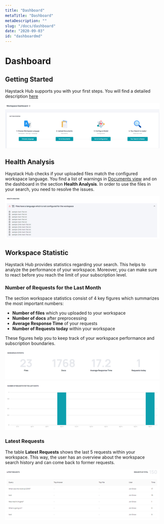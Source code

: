 ```yaml
---
title: "Dashboard"
metaTitle: "Dashboard"
metaDescription: ""
slug: "/docs/dashboard"
date: "2020-09-03"
id: "dashboardmd"
---
```


# Dashboard

## Getting Started

Haystack Hub supports you with your first steps. You will find a detailed description [here](/docs_hub/get_startedmd#First-steps)

![image](../img/HaystackHub_gettingstarted.png)

## Health Analysis

Haystack Hub checks if your uploaded files match the configured workspace language. You find a list of warnings in [Documents view](/docs_hub/upload_documentsmd#Warnings) and on the dashboard in the section **Health Analysis**. In order to use the files in your search, you need to resolve the issues.

![image](../img/HaystackHub_health.png)

## Workspace Statistic

Haystack Hub provides statistics regarding your search. This helps to analyze the performance of your workspace. Moreover, you can make sure to react before you reach the limit of your subscription level.

### Number of Requests for the Last Month

The section workspace statistics consist of 4 key figures which summarizes the most important numbers:

* **Number of files** which you uploaded to your workspace
* **Number of docs** after preprocessing
* **Average Response Time** of your requests 
* **Number of Requests today** within your workspace

These figures help you to keep track of your workspace performance and subscription boundaries.

![image](../img/HaystackHub_workspacestatistics.png)

### Latest Requests

The table **Latest Requests** shows the last 5 requests within your workspace. This way, the user has an overview about the workspace search history and can come back to former requests.

![image](../img/HaystackHub_latestrequests.png)
